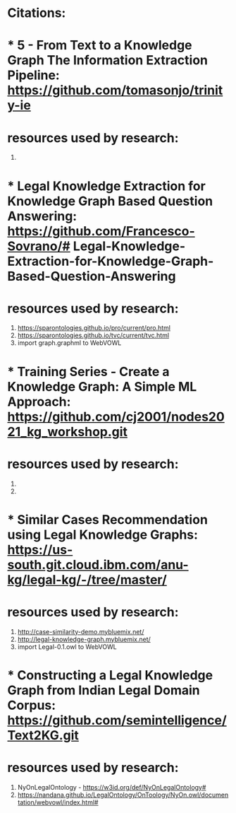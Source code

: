 # **Citations:**
# * 5 - From Text to a Knowledge Graph The Information Extraction Pipeline: https://github.com/tomasonjo/trinity-ie
# resources used by research:
1.  

# * Legal Knowledge Extraction for Knowledge Graph Based Question Answering: https://github.com/Francesco-Sovrano/# Legal-Knowledge-Extraction-for-Knowledge-Graph-Based-Question-Answering
# resources used by research:
1. https://sparontologies.github.io/pro/current/pro.html
2. https://sparontologies.github.io/tvc/current/tvc.html
3. import graph.graphml to WebVOWL

# * Training Series - Create a Knowledge Graph: A Simple ML Approach: https://github.com/cj2001/nodes2021_kg_workshop.git
# resources used by research:
1. 
2. 

# * Similar Cases Recommendation using Legal Knowledge Graphs: https://us-south.git.cloud.ibm.com/anu-kg/legal-kg/-/tree/master/
# resources used by research:
1. http://case-similarity-demo.mybluemix.net/
2. http://legal-knowledge-graph.mybluemix.net/
3. import Legal-0.1.owl to WebVOWL

# * Constructing a Legal Knowledge Graph from Indian Legal Domain Corpus: https://github.com/semintelligence/Text2KG.git
# resources used by research:
1. NyOnLegalOntology - https://w3id.org/def/NyOnLegalOntology#
2. https://nandana.github.io/LegalOntology/OnToology/NyOn.owl/documentation/webvowl/index.html#